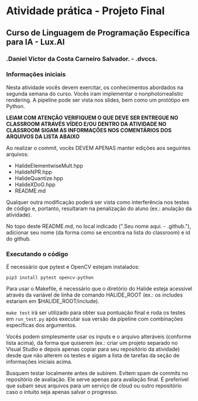 # Atividade prática - Projeto Final
## Curso de Linguagem de Programação Específica para IA - Lux.AI

### .Daniel Victor da Costa Carneiro Salvador. - .dvccs.

### Informações iniciais
Nesta atividade vocês devem exercitar, os conhecimentos abordados na segunda semana do curso. Vocês iram implementar o nonphotorrealistic rendering. A pipeline pode ser vista nos slides, bem como um protótipo em Python.

**LEIAM COM ATENÇÂO**
**VERIFIQUEM O QUE DEVE SER ENTREGUE NO CLASSROOM ATRAVÉS VÍDEO E/OU DENTRO DA ATIVIDADE NO CLASSROOM**
**SIGAM AS INFORMAÇÔES NOS COMENTÁRIOS DOS ARQUIVOS DA LISTA ABAIXO**

Ao realizar o commit, vocês DEVEM APENAS manter edições aos seguintes arquivos: 
-   HalideElementwiseMult.hpp
-   HalideNPR.hpp
-   HalideQuantize.hpp
-   HalideXDoG.hpp
-   README.md

Qualquer outra modificação poderá ser vista como interferência nos testes de código e, portanto, resultaram na penalização do aluno (ex.: anulação da atividade).


No topo deste README.md, no local indicado (".Seu nome aqui. - .github."), adicionar seu nome (da forma como se encontra na lista do classroom) e id do github.

### Executando o código
É necessário que pytest e OpenCV estejam instalados:
```
pip3 install pytest opencv-python
```
Para usar o Makefile, é necessário que o diretório do Halide esteja acessível através da variável de linha de comando HALIDE_ROOT (ex.: os includes estariam em $HALIDE_ROOT/include).

`make test` irá ser utilizado para obter sua pontuação final e roda os testes em `run_test.py` após executar sua versão da pipeline com combinações específicas dos argumentos.

Vocês podem simplesmente usar os inputs e o arquivo alteráveis (conforme lista acima), da forma que quiserem (ex.: criar um projeto separado no Visual Studio e depois apenas copiar para seu repositório da atividade) desde que não alterem os testes e sigam a lista de tarefas da seção de informações iniciais acima.

Busquem testar localmente antes de subirem. Evitem spam de commits no repositório de avaliação. Ele serve apenas para avaliação final. É preferível que subam seus arquivos para um serviço de cloud ou outro repositório caso o intuito seja apenas salvar o progresso.
